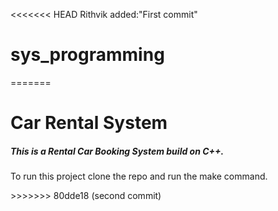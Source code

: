 <<<<<<< HEAD
Rithvik added:"First commit"
# sys_programming
=======
<h1> Car Rental System </h1>
<h5>This is a Rental Car Booking System build on C++.</h5>

<p>To run this project clone the repo and run the make command.</p>
>>>>>>> 80dde18 (second commit)
